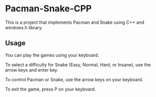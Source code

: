 # Pacman-Snake-CPP

This is a project that implements Pacman and Snake using C++ and windows.h library.

## Usage

You can play the games using your keyboard.

To select a difficulty for Snake (Easy, Normal, Hard, or Insane), use the arrow keys and enter key.

To control Pacman or Snake, use the arrow keys on your keyboard.

To exit the game, press P on your keyboard.
